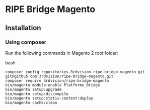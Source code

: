 # RIPE Bridge Magento

## Installation

### Using composer

Run the following commands in Magento 2 root folder:

bash
```
composer config repositories.3rdvision-ripe-bridge-magento git git@github.com:3rdvision/ripe-bridge-magento.git
composer require 3rdvision/ripe-bridge-magento
bin/magento module:enable Platforme_Bridge
bin/magento setup:upgrade
bin/magento setup:di:compile
bin/magento setup:static-content:deploy
bin/magento cache:clean
```
